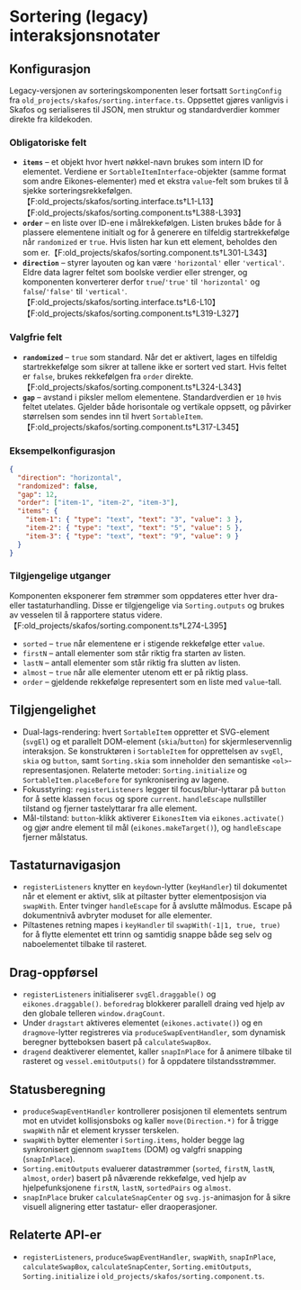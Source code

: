 # Sortering (legacy) interaksjonsnotater

## Konfigurasjon
Legacy-versjonen av sorteringskomponenten leser fortsatt `SortingConfig` fra
`old_projects/skafos/sorting.interface.ts`. Oppsettet gjøres vanligvis i
Skafos og serialiseres til JSON, men struktur og standardverdier kommer
direkte fra kildekoden.

### Obligatoriske felt
- **`items`** – et objekt hvor hvert nøkkel-navn brukes som intern ID for
  elementet. Verdiene er `SortableItemInterface`-objekter (samme format som
  andre Eikones-elementer) med et ekstra `value`-felt som brukes til å sjekke
  sorteringsrekkefølgen.【F:old_projects/skafos/sorting.interface.ts†L1-L13】【F:old_projects/skafos/sorting.component.ts†L388-L393】
- **`order`** – en liste over ID-ene i målrekkefølgen. Listen brukes både for
  å plassere elementene initialt og for å generere en tilfeldig startrekkefølge
  når `randomized` er `true`. Hvis listen har kun ett element, beholdes den
  som er.【F:old_projects/skafos/sorting.component.ts†L301-L343】
- **`direction`** – styrer layouten og kan være `'horizontal'` eller
  `'vertical'`. Eldre data lagrer feltet som boolske verdier eller strenger, og
  komponenten konverterer derfor `true`/`'true'` til `'horizontal'` og
  `false`/`'false'` til `'vertical'`.【F:old_projects/skafos/sorting.interface.ts†L6-L10】【F:old_projects/skafos/sorting.component.ts†L319-L327】

### Valgfrie felt
- **`randomized`** – `true` som standard. Når det er aktivert, lages en
  tilfeldig startrekkefølge som sikrer at tallene ikke er sortert ved start.
  Hvis feltet er `false`, brukes rekkefølgen fra `order` direkte.【F:old_projects/skafos/sorting.component.ts†L324-L343】
- **`gap`** – avstand i piksler mellom elementene. Standardverdien er `10`
  hvis feltet utelates. Gjelder både horisontale og vertikale oppsett, og
  påvirker størrelsen som sendes inn til hvert `SortableItem`.【F:old_projects/skafos/sorting.component.ts†L317-L345】

### Eksempelkonfigurasjon
```json
{
  "direction": "horizontal",
  "randomized": false,
  "gap": 12,
  "order": ["item-1", "item-2", "item-3"],
  "items": {
    "item-1": { "type": "text", "text": "3", "value": 3 },
    "item-2": { "type": "text", "text": "5", "value": 5 },
    "item-3": { "type": "text", "text": "9", "value": 9 }
  }
}
```

### Tilgjengelige utganger
Komponenten eksponerer fem strømmer som oppdateres etter hver dra- eller
tastaturhandling. Disse er tilgjengelige via `Sorting.outputs` og brukes av
vesselen til å rapportere status videre.【F:old_projects/skafos/sorting.component.ts†L274-L395】

- `sorted` – `true` når elementene er i stigende rekkefølge etter `value`.
- `firstN` – antall elementer som står riktig fra starten av listen.
- `lastN` – antall elementer som står riktig fra slutten av listen.
- `almost` – `true` når alle elementer utenom ett er på riktig plass.
- `order` – gjeldende rekkefølge representert som en liste med `value`-tall.

## Tilgjengelighet
- Dual-lags-rendering: hvert `SortableItem` oppretter et SVG-element (`svgEl`) og et parallelt DOM-element (`skia`/`button`) for skjermleservennlig interaksjon. Se konstruktøren i `SortableItem` for opprettelsen av `svgEl`, `skia` og `button`, samt `Sorting.skia` som inneholder den semantiske `<ol>`-representasjonen. Relaterte metoder: `Sorting.initialize` og `SortableItem.placeBefore` for synkronisering av lagene.
- Fokusstyring: `registerListeners` legger til focus/blur-lyttarar på `button` for å sette klassen `focus` og spore `current`. `handleEscape` nullstiller tilstand og fjerner tastelyttarar fra alle element.
- Mål-tilstand: `button`-klikk aktiverer `EikonesItem` via `eikones.activate()` og gjør andre element til mål (`eikones.makeTarget()`), og `handleEscape` fjerner målstatus.

## Tastaturnavigasjon
- `registerListeners` knytter en `keydown`-lytter (`keyHandler`) til dokumentet når et element er aktivt, slik at piltaster bytter elementposisjon via `swapWith`. Enter tvinger `handleEscape` for å avslutte målmodus. Escape på dokumentnivå avbryter moduset for alle elementer.
- Piltastenes retning mapes i `keyHandler` til `swapWith(-1|1, true, true)` for å flytte elementet ett trinn og samtidig snappe både seg selv og naboelementet tilbake til rasteret.

## Drag-oppførsel
- `registerListeners` initialiserer `svgEl.draggable()` og `eikones.draggable()`. `beforedrag` blokkerer parallell draing ved hjelp av den globale telleren `window.dragCount`.
- Under `dragstart` aktiveres elementet (`eikones.activate()`) og en `dragmove`-lytter registreres via `produceSwapEventHandler`, som dynamisk beregner bytteboksen basert på `calculateSwapBox`.
- `dragend` deaktiverer elementet, kaller `snapInPlace` for å animere tilbake til rasteret og `vessel.emitOutputs()` for å oppdatere tilstandsstrømmer.

## Statusberegning
- `produceSwapEventHandler` kontrollerer posisjonen til elementets sentrum mot en utvidet kollisjonsboks og kaller `move(Direction.*)` for å trigge `swapWith` når et element krysser terskelen.
- `swapWith` bytter elementer i `Sorting.items`, holder begge lag synkronisert gjennom `swapItems` (DOM) og valgfri snapping (`snapInPlace`).
- `Sorting.emitOutputs` evaluerer datastrømmer (`sorted`, `firstN`, `lastN`, `almost`, `order`) basert på nåværende rekkefølge, ved hjelp av hjelpefunksjonene `firstN`, `lastN`, `sortedPairs` og `almost`.
- `snapInPlace` bruker `calculateSnapCenter` og `svg.js`-animasjon for å sikre visuell alignering etter tastatur- eller draoperasjoner.

## Relaterte API-er
- `registerListeners`, `produceSwapEventHandler`, `swapWith`, `snapInPlace`, `calculateSwapBox`, `calculateSnapCenter`, `Sorting.emitOutputs`, `Sorting.initialize` i `old_projects/skafos/sorting.component.ts`.
